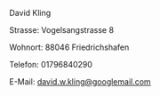 David Kling

Strasse: Vogelsangstrasse 8

Wohnort: 88046 Friedrichshafen

Telefon: 01796840290

E-Mail: <david.w.kling@googlemail.com>

<!-- <E-Mail> generiert anklickbarer Link-->
